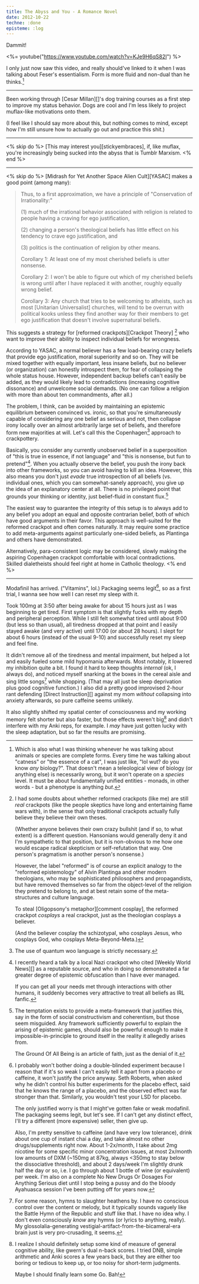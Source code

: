 ```yaml
---
title: The Abyss and You - A Romance Novel
date: 2012-10-22
techne: :done
episteme: :log
---
```


Dammit!

<%= youtube("https://www.youtube.com/watch?v=KJe9H6qS82I") %>

I only just now saw this video, and really should've linked to it when I was talking about Feser's essentialism. Form is more fluid and non-dual than he thinks.[^form]

[^form]:
    Which is also what I was thinking whenever he was talking about animals or species are complete forms. Every time he was talking about "catness" or "the essence of a cat", I was just like, "lol wut? do you know *any* biology?". That doesn't mean a teleological view of biology (or anything else) is necessarily wrong, but it won't operate on a *species* level. It must be about fundamentally unified entities - monads, in other words - but a phenotype is anything *but*.


---

Been working through [Cesar Millan][]'s dog training courses as a first step to improve my status behavior. Dogs are cool and I'm less likely to project muflax-like motivations onto them.

(I feel like I should say more about this, but nothing comes to mind, except how I'm still unsure how to actually go out and practice this shit.)

---

<% skip do %>
[This may interest you][stickyembraces], if, like muflax, you're increasingly being sucked into the abyss that is Tumblr Marxism.
<% end %>

---

<% skip do %>
[Midrash for Yet Another Space Alien Cult][YASAC] makes a good point (among many):

> Thus, to a first approximation, we have a principle of "Conservation of Irrationality:"
>
> (1) much of the irrational behavior associated with religion is related to people having a craving for ego justification,
> 
> (2) changing a person's theological beliefs has little effect on his tendency to crave ego justification, and
>     
> (3) politics is the continuation of religion by other means. 
>
> Corollary 1: At least one of my most cherished beliefs is utter nonsense.
>    
> Corollary 2: I won't be able to figure out which of my cherished beliefs is wrong until after I have replaced it with another, roughly equally wrong belief. 
>
> Corollary 3: Any church that tries to be welcoming to atheists, such as most [Unitarian Universalist] churches, will tend to be overrun with political kooks unless they find another way for their members to get ego justification that doesn't involve supernatural beliefs.

This suggests a strategy for [reformed crackpots][Crackpot Theory] [^ref] who want to improve their ability to inspect individual beliefs for wrongness.

According to YASAC, a normal believer has a few load-bearing crazy beliefs that provide ego justification, moral superiority and so on. They will be mixed together with equally important, less insane beliefs, but no believer (or organization) can honestly introspect them, for fear of collapsing the whole status house. However, independent backup beliefs can't easily be added, as they would likely lead to contradictions (increasing cognitive dissonance) and unwelcome social demands. (No one can follow a religion with more than about ten commandments, after all.)

The problem, I think, can be avoided by maintaining an epistemic equilibrium between convinced vs. ironic, so that you're simultaneously capable of considering any one belief as serious and not, then collapse irony locally over an almost arbitrarily large set of beliefs, and therefore form new majorities at will. Let's call this the Copenhagen[^quantum] approach to crackpottery.

[^quantum]: The use of quantum woo language is strictly necessary.

[^ref]:
    I had some doubts about whether reformed crackpots (like me) are still *real* crackpots (like the people skeptics have long and entertaining flame wars with), in the sense that only traditional crackpots actually fully believe they believe their own theses.

    (Whether anyone believes their own crazy bullshit (and if so, to what extent) is a different question. Hansonians would generally deny it and I'm sympathetic to that position, but it is non-obvious to me how one would escape radical skepticism or self-refutation that way. One person's pragmatism is another person's nonsense.)

    However, the label "reformed" is of course an explicit analogy to the "reformed epistemology" of Alvin Plantinga and other modern theologians, who may be sophisticated philosophers and propagandists, but have removed themselves so far from the object-level of the religion they pretend to belong to, and at best retain some of the meta-structures and culture language.

    To steal [Oligopsony's metaphor][comment cosplay], the reformed crackpot *cosplays* a real crackpot, just as the theologian cosplays a believer.

    (And the believer cosplay the schizotypal, who cosplays Jesus, who cosplays God, who cosplays Meta-Beyond-Meta.)

Basically, you consider any currently unobserved belief in a superposition of "this is true in essence, if not language" and "this is nonsense, but fun to pretend"[^pre]. When you actually observe the belief, you push the irony back into other frameworks, so you can avoid having to kill an idea. However, this also means you don't just *evade* true introspection of all beliefs (vs. individual ones, which you can somewhat-sanely approach), you give up the idea of an explanatory center at all. There is no privileged point that grounds your thinking or identity, just belief-fluid in constant flux.[^soc]

[^soc]:
    The temptation exists to provide a meta-framework that justifies this, say in the form of social constructivism and coherentism, but those seem misguided. Any framework sufficiently powerful to explain the arising of epistemic games, should also be powerful enough to make it impossible-in-principle to ground itself in the reality it allegedly arises from.

    The Ground Of All Being is an article of faith, just as the denial of it.

[^pre]:
    I recently heard a talk by a local Nazi crackpot who cited [Weekly World News][] as a reputable source, and who in doing so demonstrated a far greater degree of epistemic obfuscation than I have ever managed.

    If you can get all your needs met through interactions with other humans, it suddenly becomes very attractive to treat all beliefs as IRL fanfic.
    
The easiest way to guarantee the integrity of this setup is to always add to any belief you adopt an equal and opposite contrarian belief, both of which have good arguments in their favor. This approach is well-suited for the reformed crackpot and often comes naturally. It may require some practice to add meta-arguments against particularly one-sided beliefs, as Plantinga and others have demonstrated.

Alternatively, para-consistent logic may be considered, slowly making the aspiring Copenhagen crackpot comfortable with local contradictions. Skilled dialetheists should feel right at home in Catholic theology.
<% end %>

---

Modafinil has arrived. ("Vitamins", lol.) Packaging seems legit[^placebo], so as a first trial, I wanna see how well I can reset my sleep with it.

Took 100mg at 3:50 after being awake for about 15 hours just as I was beginning to get tired. First symptom is that slightly fucks with my depth and peripheral perception. While I still felt somewhat tired until about 9:00 (but less so than usual), all tiredness dropped at that point and I easily stayed awake (and very active) until 17:00 (or about 28 hours). I slept for about 6 hours (instead of the usual 9-10) and successfully reset my sleep and feel fine.

It didn't remove all of the tiredness and mental impairment, but helped a lot and easily fueled some mild hypomania afterwards. Most notably, it lowered my inhibition quite a bit. I found it hard to keep thoughts *internal* (ok, I always do), and noticed myself snarking at the boxes in the cereal aisle and sing little songs[^song] while shopping. (That may all just be sleep deprivation plus good cognitive function.) I also did a pretty good improvised 2-hour rant defending [Direct Instruction][] against my mom *without* collapsing into anxiety afterwards, so pure caffeine seems unlikely.

It also slightly shifted my spatial center of consciousness and my working memory felt shorter but also faster, but those effects weren't big[^big] and didn't interfere with my Anki reps, for example. I *may* have just gotten lucky with the sleep adaptation, but so far the results are promising.

[^song]:
    For some reason, hymns to slaughter heathens by. I have no conscious control over the content or melody, but it typically sounds vaguely like the Battle Hymn of the Republic and stuff like that. I have no idea why. I don't even consciously *know* any hymns (or lyrics to anything, really). My glossolalia-generating vestigial-artifact-from-the-bicameral-era brain just is very pro-crusading, it seems. 

[^placebo]:
    I probably won't bother doing a double-blinded experiment because I reason that if it's so weak I can't easily tell it apart from a placebo or caffeine, it won't justify the price anyway. Seth Roberts, when asked why he didn't control his butter experiments for the placebo effect, said that he knows the range of a placebo, and the observed effect was far stronger than that. Similarly, you wouldn't test your LSD for placebo.

    The only justified worry is that I might've gotten fake or weak modafinil. The packaging seems legit, but let's see. If I can't get any distinct effect, I'll try a different (more expensive) seller, then give up.

    Also, I'm pretty sensitive to caffeine (and have very low tolerance), drink about one cup of instant chai a day, and take almost no other drugs/supplements right now. About 1-2x/month, I take about 2mg nicotine for some specific minor concentration issues, at most 2x/month low amounts of DXM (~150mg at 87kg, always <350mg to stay below the dissociative threshold), and about 2 days/week I'm slightly drunk half the day or so, i.e. I go through about 1 bottle of wine (or equivalent) per week. I'm also on a complete No New Drugs Or Dosages For Anything Serious diet until I stop being a pussy and do the bloody Ayahuasca session I've been putting off for years now.

[^big]:
    I realize I should definitely setup some kind of measure of general cognitive ability, like gwern's dual n-back scores. I tried DNB, simple arithmetic and Anki scores a few years back, but they are either too boring or tedious to keep up, or too noisy for short-term judgments.

    Maybe I should finally learn some Go. Bah!
